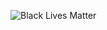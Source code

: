 ![Black Lives Matter](https://upload.wikimedia.org/wikipedia/commons/5/5d/Black_Lives_Matter_logo.svg)
